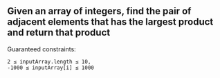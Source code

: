 ## Given an array of integers, find the pair of adjacent elements that has the largest product and return that product

Guaranteed constraints:
```
2 ≤ inputArray.length ≤ 10,
-1000 ≤ inputArray[i] ≤ 1000
```